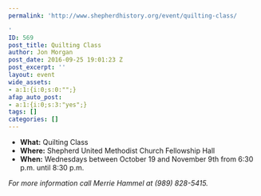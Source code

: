 ```yaml
---
permalink: 'http://www.shepherdhistory.org/event/quilting-class/

'
ID: 569
post_title: Quilting Class
author: Jon Morgan
post_date: 2016-09-25 19:01:23 Z
post_excerpt: ''
layout: event
wide_assets:
- a:1:{i:0;s:0:"";}
afap_auto_post:
- a:1:{i:0;s:3:"yes";}
tags: []
categories: []
---
```


<ul>
 	<li><strong>What:</strong> Quilting Class</li>
 	<li><strong>Where:</strong> Shepherd United Methodist Church Fellowship Hall</li>
 	<li><strong>When:</strong> Wednesdays between October 19 and November 9th from 6:30 p.m. until 8:30 p.m.</li>
</ul>
<em>For more information call Merrie Hammel at (989) 828-5415.</em>